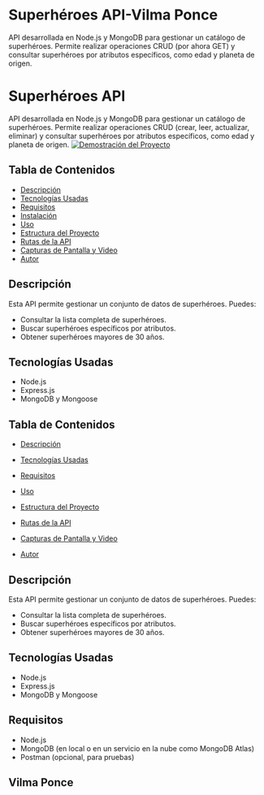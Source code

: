 # Superhéroes API-Vilma Ponce

API desarrollada en Node.js y MongoDB para gestionar un catálogo de superhéroes. Permite realizar operaciones CRUD (por ahora GET) y consultar superhéroes por atributos específicos, como edad y planeta de origen.
# Superhéroes API

API desarrollada en Node.js y MongoDB para gestionar un catálogo de superhéroes. Permite realizar operaciones CRUD (crear, leer, actualizar, eliminar) y consultar superhéroes por atributos específicos, como edad y planeta de origen.
[![Demostración del Proyecto](https://img.youtube.com/vi/uSMqLC6aapU/0.jpg)](https://youtu.be/uSMqLC6aapU)


## Tabla de Contenidos
- [Descripción](#descripción)
- [Tecnologías Usadas](#tecnologías-usadas)
- [Requisitos](#requisitos)
- [Instalación](#instalación)
- [Uso](#uso)
- [Estructura del Proyecto](#estructura-del-proyecto)
- [Rutas de la API](#rutas-de-la-api)
- [Capturas de Pantalla y Video](#capturas-de-pantalla-y-video)
- [Autor](#autor)

## Descripción
Esta API permite gestionar un conjunto de datos de superhéroes. Puedes:
- Consultar la lista completa de superhéroes.
- Buscar superhéroes específicos por atributos.
- Obtener superhéroes mayores de 30 años.

## Tecnologías Usadas
- Node.js
- Express.js
- MongoDB y Mongoose

## Tabla de Contenidos
- [Descripción](#descripción)
- [Tecnologías Usadas](#tecnologías-usadas)
- [Requisitos](#requisitos)

- [Uso](#uso)
- [Estructura del Proyecto](#estructura-del-proyecto)
- [Rutas de la API](#rutas-de-la-api)
- [Capturas de Pantalla y Video](#capturas-de-pantalla-y-video)
- [Autor](#autor)

## Descripción
Esta API permite gestionar un conjunto de datos de superhéroes. Puedes:
- Consultar la lista completa de superhéroes.
- Buscar superhéroes específicos por atributos.
- Obtener superhéroes mayores de 30 años.

## Tecnologías Usadas
- Node.js
- Express.js
- MongoDB y Mongoose

## Requisitos
- Node.js
- MongoDB (en local o en un servicio en la nube como MongoDB Atlas)
- Postman (opcional, para pruebas)

## Vilma Ponce
